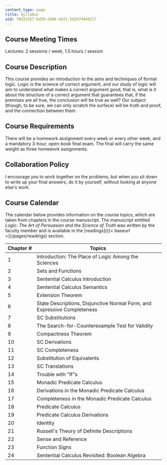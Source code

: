 ```yaml
---
content_type: page
title: Syllabus
uid: f0d31557-bd39-eb08-eb21-5d2b79449217
---
```


Course Meeting Times
--------------------

Lectures: 2 sessions / week, 1.5 hours / session

Course Description
------------------

This course provides an introduction to the aims and techniques of formal logic. Logic is the science of correct argument, and our study of logic will aim to understand what makes a correct argument good, that is, what is it about the structure of a correct argument that guarantees that, if the premises are all true, the conclusion will be true as well? Our subject (though, to be sure, we can only scratch the surface) will be truth and proof, and the connection between them.

Course Requirements
-------------------

There will be a homework assignment every week or every other week, and a mandatory 3-hour, open-book final exam. The final will carry the same weight as three homework assignments.

Collaboration Policy
--------------------

I encourage you to work together on the problems, but when you sit down to write up your final answers, do it by yourself, without looking at anyone else's work.

Course Calendar
---------------

The calendar below provides information on the course topics, which are taken from chapters in the course manuscript. The manuscript entitled _Logic: The Art of Persuasion and the Science of Truth_ was written by the faculty member and is available in the [readings]({{< baseurl >}}/pages/readings) section.

| Chapter # | Topics |
| --- | --- |
| 1 | Introduction: The Place of Logic Among the Sciences |
| 2 | Sets and Functions |
| 3 | Sentential Calculus Introduction |
| 4 | Sentential Calculus Semantics |
| 5 | Extension Theorem |
| 6 | State Descriptions, Disjunctive Normal Form, and Expressive Completeness |
| 7 | SC Substitutions |
| 8 | The Search-for-Counterexample Test for Validity |
| 9 | Compactness Theorem |
| 10 | SC Derivations |
| 11 | SC Completeness |
| 12 | Substitution of Equivalents |
| 13 | SC Translations |
| 14 | Trouble with "If"s |
| 15 | Monadic Predicate Calculus |
| 16 | Derivations in the Monadic Predicate Calculus |
| 17 | Completeness in the Monadic Predicate Calculus |
| 18 | Predicate Calculus |
| 19 | Predicate Calculus Derivations |
| 20 | Identity |
| 21 | Russell's Theory of Definite Descriptions |
| 22 | Sense and Reference |
| 23 | Function Signs |
| 24 | Sentential Calculus Revisited: Boolean Algebra